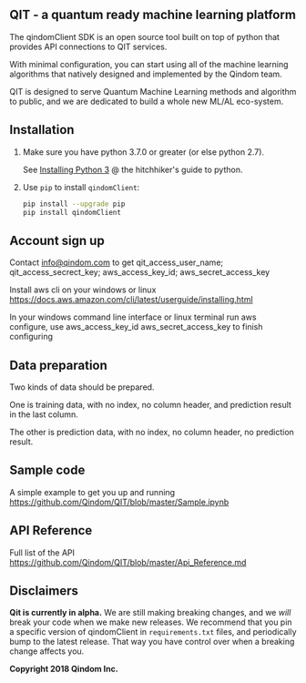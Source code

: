 
QIT - a quantum ready machine learning platform
------------

The qindomClient SDK is an open source tool built on top of python that provides API connections to QIT services. 

With minimal configuration, you can start using all of the machine learning algorithms that natively designed and implemented by the Qindom team. 

QIT is designed to serve Quantum Machine Learning methods and algorithm to public, and we are dedicated to build a whole new ML/AL eco-system.

Installation
------------
1. Make sure you have python 3.7.0 or greater (or else python 2.7).

    See [Installing Python 3](https://docs.python-guide.org/) @ the hitchhiker's guide to python.

2. Use `pip` to install `qindomClient`:

    ```bash
    pip install --upgrade pip
    pip install qindomClient
    ```

Account sign up
------------

Contact info@qindom.com to get 
qit_access_user_name;  qit_access_secrect_key;  aws_access_key_id;  aws_secret_access_key

Install aws cli on your windows or linux
https://docs.aws.amazon.com/cli/latest/userguide/installing.html

In your windows command line interface or linux terminal run aws configure, use aws_access_key_id  aws_secret_access_key to finish configuring

Data preparation
------------

Two kinds of data should be prepared. 

One is training data, with no index, no column header, and prediction result in the last column. 

The other is prediction data, with no index, no column header, no prediction result.

Sample code
-----------

A simple example to get you up and running
https://github.com/Qindom/QIT/blob/master/Sample.ipynb

API Reference
-----------

Full list of the API
https://github.com/Qindom/QIT/blob/master/Api_Reference.md

Disclaimers
----------
**Qit is currently in alpha.** We are still making breaking changes, and we *will* break your code when we make new releases. We recommend that you pin a specific version of qindomClient in `requirements.txt` files, and periodically bump to the latest release. That way you have control over when a breaking change affects you.

<p>
  
**Copyright 2018 Qindom Inc.**

